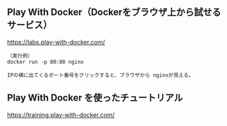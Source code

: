 ## Play With Docker（Dockerをブラウザ上から試せるサービス）
https://labs.play-with-docker.com/  

```
（実行例）
docker run -p 80:80 nginx

IPの横に出てくるポート番号をクリックすると、ブラウザから nginxが見える。
```

## Play With Docker を使ったチュートリアル
https://training.play-with-docker.com/  
